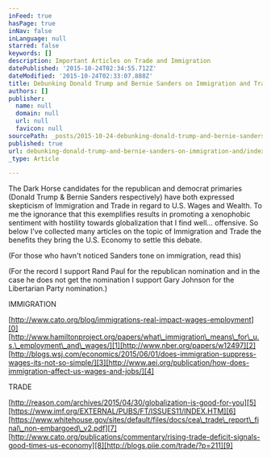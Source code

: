 ```yaml
---
inFeed: true
hasPage: true
inNav: false
inLanguage: null
starred: false
keywords: []
description: Important Articles on Trade and Immigration
datePublished: '2015-10-24T02:34:55.712Z'
dateModified: '2015-10-24T02:33:07.888Z'
title: Debunking Donald Trump and Bernie Sanders on Immigration and Trade
authors: []
publisher:
  name: null
  domain: null
  url: null
  favicon: null
sourcePath: _posts/2015-10-24-debunking-donald-trump-and-bernie-sanders-on-immigration-and.md
published: true
url: debunking-donald-trump-and-bernie-sanders-on-immigration-and/index.html
_type: Article

---
```

The Dark Horse candidates for the republican and democrat primaries (Donald Trump & Bernie Sanders respectively) have both expressed skepticism of Immigration and Trade in regard to U.S. Wages and Wealth. To me the ignorance that this exemplifies results in promoting a xenophobic sentiment with hostility towards globalization that I find well... offensive. So below I've collected many articles on the topic of Immigration and Trade the benefits they bring the U.S. Economy to settle this debate.

(For those who havn't noticed Sanders tone on immigration, read this)

(For the record I support Rand Paul for the republican nomination and in the case he does not get the nomination I support Gary Johnson for the Libertarian Party nomination.)

IMMIGRATION

[http://www.cato.org/blog/immigrations-real-impact-wages-employment][0][http://www.hamiltonproject.org/papers/what\_immigration\_means\_for\_u.s.\_employment\_and\_wages/][1][http://www.nber.org/papers/w12497][2][http://blogs.wsj.com/economics/2015/06/01/does-immigration-suppress-wages-its-not-so-simple/][3][http://www.aei.org/publication/how-does-immigration-affect-us-wages-and-jobs/][4]

TRADE

[http://reason.com/archives/2015/04/30/globalization-is-good-for-you][5][https://www.imf.org/EXTERNAL/PUBS/FT/ISSUES11/INDEX.HTM][6][https://www.whitehouse.gov/sites/default/files/docs/cea\_trade\_report\_final\_non-embargoed\_v2.pdf][7][http://www.cato.org/publications/commentary/rising-trade-deficit-signals-good-times-us-economy][8][http://blogs.piie.com/trade/?p=211][9]

[0]: http://www.cato.org/blog/immigrations-real-impact-wages-employment
[1]: http://www.hamiltonproject.org/papers/what_immigration_means_for_u.s._employment_and_wages/
[2]: http://www.nber.org/papers/w12497
[3]: http://blogs.wsj.com/economics/2015/06/01/does-immigration-suppress-wages-its-not-so-simple/
[4]: http://www.aei.org/publication/how-does-immigration-affect-us-wages-and-jobs/
[5]: http://reason.com/archives/2015/04/30/globalization-is-good-for-you
[6]: https://www.imf.org/EXTERNAL/PUBS/FT/ISSUES11/INDEX.HTM
[7]: https://www.whitehouse.gov/sites/default/files/docs/cea_trade_report_final_non-embargoed_v2.pdf
[8]: http://www.cato.org/publications/commentary/rising-trade-deficit-signals-good-times-us-economy
[9]: http://blogs.piie.com/trade/?p=211
